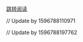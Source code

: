 [跳转阅读](https://github.com/AfterThreeYears/blog/issues/5)

// Update by 1596788110971

// Update by 1596788197762

